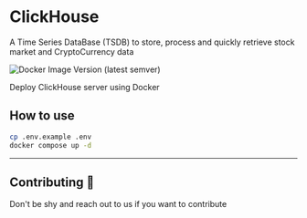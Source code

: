 # ClickHouse

A Time Series DataBase (TSDB) to store, process and quickly retrieve stock market and CryptoCurrency data

![Docker Image Version (latest semver)](https://img.shields.io/docker/v/clickhouse/clickhouse-server?sort=semver)

Deploy ClickHouse server using Docker



## How to use

```bash
cp .env.example .env
docker compose up -d
```

---

## Contributing 🤝

Don't be shy and reach out to us if you want to contribute 
